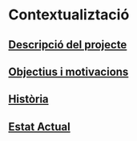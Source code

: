 <!-- TITLE: Contextualització -->
<!-- SUBTITLE: Breu contextualització -->

# Contextualiztació
<a href="https://wiki-js-epl.herokuapp.com/visual-studio-code/contextualitzacio/descripcio-projecte">
	<h2 style="pointer-events: auto;
		 cursor: pointer; text-decoration:none;">Descripció del projecte</h2>
	</div>
</a>

<a href="https://wiki-js-epl.herokuapp.com/visual-studio-code/contextualitzacio/obj-mot">
	<h2 style="pointer-events: auto;
		 cursor: pointer; text-decoration:none;">Objectius i motivacions</h2>
	</div>
</a>

<a href="https://wiki-js-epl.herokuapp.com/flutter/contextualitzacio/historia">
	<h2 style="pointer-events: auto;
		 cursor: pointer; text-decoration:none;">Història</h2>
	</div>
</a>

<a href="https://wiki-js-epl.herokuapp.com/flutter/contextualitzacio/estat-actual">
	<h2 style="pointer-events: auto;
		 cursor: pointer; text-decoration:none;">Estat Actual</h2>
	</div>
</a>
